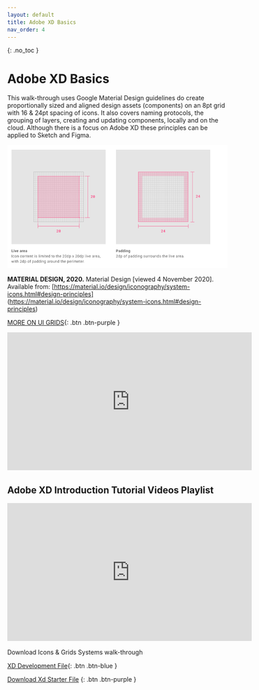 ```yaml
---
layout: default
title: Adobe XD Basics
nav_order: 4
---
```


{: .no_toc }

# Adobe XD Basics

This walk-through uses Google Material Design guidelines do create proportionally sized and aligned design assets (components) on an 8pt grid with 16 & 24pt spacing of icons. It also covers naming protocols, the grouping of layers, creating and updating components, locally and on the cloud. Although there is a focus on Adobe XD these principles can be applied to Sketch and Figma.

![grids](images/grids_ui/mat_grids_icons.png)

**MATERIAL DESIGN, 2020.** Material Design [viewed 4 November 2020]. Available from: [https://material.io/design/iconography/system-icons.html#design-principles] (https://material.io/design/iconography/system-icons.html#design-principles)

[MORE ON UI GRIDS](ui_grids.md){: .btn .btn-purple }


<iframe width="560" height="315" src="https://www.youtube.com/embed/-UMOPpZ8SBU" frameborder="0" allow="accelerometer; autoplay; clipboard-write; encrypted-media; gyroscope; picture-in-picture" allowfullscreen="" style="font-size: 0.9375rem; letter-spacing: 0.45px;"></iframe>

## Adobe XD Introduction Tutorial Videos Playlist

<iframe width="560" height="315" src="https://www.youtube.com/embed/videoseries?list=PL-C4a9Qw2_Y6TTMg6dvNJ967jmMwrqbp3" frameborder="0" allow="accelerometer; autoplay; clipboard-write; encrypted-media; gyroscope; picture-in-picture" allowfullscreen="" style="font-size: 0.9375rem; letter-spacing: 0.45px;"></iframe>


Download Icons & Grids Systems walk-through

[XD Development File](http://example.com/){: .btn .btn-blue }

[Download Xd Starter File](https://learn.solent.ac.uk/pluginfile.php/2432386/mod_resource/intro/starter_2.xd) {: .btn .btn-purple }


